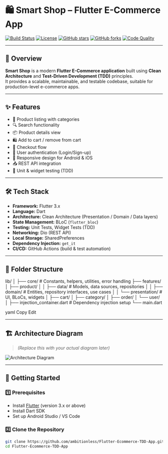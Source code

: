 # 🛍 Smart Shop – Flutter E-Commerce App

[![Build Status](https://img.shields.io/github/actions/workflow/status/ambitionless/Flutter-Ecommerce-TDD-App/flutter.yml?branch=main)](https://github.com/ambitionless/Flutter-Ecommerce-TDD-App/actions)
[![License](https://img.shields.io/github/license/ambitionless/Flutter-Ecommerce-TDD-App)](LICENSE)
[![GitHub stars](https://img.shields.io/github/stars/ambitionless/Flutter-Ecommerce-TDD-App)](https://github.com/ambitionless/Flutter-Ecommerce-TDD-App/stargazers)
[![GitHub forks](https://img.shields.io/github/forks/ambitionless/Flutter-Ecommerce-TDD-App)](https://github.com/ambitionless/Flutter-Ecommerce-TDD-App/network)
[![Code Quality](https://img.shields.io/codefactor/grade/github/ambitionless/Flutter-Ecommerce-TDD-App)](https://www.codefactor.io/repository/github/ambitionless/Flutter-Ecommerce-TDD-App)

---

## 📌 Overview

**Smart Shop** is a modern **Flutter E-Commerce application** built using **Clean Architecture** and **Test-Driven Development (TDD)** principles.  
It provides a scalable, maintainable, and testable codebase, suitable for production-level e-commerce apps.

---

## ✨ Features

- 🛒 Product listing with categories
- 🔍 Search functionality
- 📦 Product details view
- 🛍 Add to cart / remove from cart
- 🛒 Checkout flow
- 🔑 User authentication (Login/Sign-up)
- 📱 Responsive design for Android & iOS
- 📤 REST API integration
- 🧪 Unit & widget testing (TDD)

---

## 🛠 Tech Stack

- **Framework:** Flutter 3.x
- **Language:** Dart
- **Architecture:** Clean Architecture (Presentation / Domain / Data layers)
- **State Management:** BLoC (`flutter_bloc`)
- **Testing:** Unit Tests, Widget Tests (TDD)
- **Networking:** Dio (REST API)
- **Local Storage:** SharedPreferences
- **Dependency Injection:** `get_it`
- **CI/CD:** GitHub Actions (build & test automation)

---

## 📂 Folder Structure

lib/
│
├── core/ # Constants, helpers, utilities, error handling
├── features/
│ ├── product/
│ │ ├── data/ # Models, data sources, repositories
│ │ ├── domain/ # Entities, repository interfaces, use cases
│ │ └── presentation/ # UI, BLoCs, widgets
│ ├── cart/
│ ├── category/
│ ├── order/
│ └── user/
│
├── injection_container.dart # Dependency injection setup
└── main.dart

yaml
Copy
Edit



---

## 🏗 Architecture Diagram

> *(Replace this with your actual diagram later)*

![Architecture Diagram](https://via.placeholder.com/1000x500.png?text=Architecture+Diagram)

---

## 🚀 Getting Started

### 1️⃣ Prerequisites
- Install [Flutter](https://flutter.dev/docs/get-started/install) (version 3.x or above)
- Install Dart SDK
- Set up Android Studio / VS Code

### 2️⃣ Clone the Repository
```bash
git clone https://github.com/ambitionless/Flutter-Ecommerce-TDD-App.git
cd Flutter-Ecommerce-TDD-App


